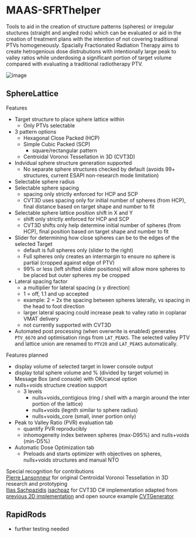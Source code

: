 # MAAS-SFRThelper
Tools to aid in the creation of structure patterns (spheres) or irregular stuctures (straight and angled rods) which can be evaluated or aid in the creation of treatment plans with the intention of not covering traditional PTVs homogeneously.  Spacially Fractionated Radiation Therapy aims to create hetrogenious dose distrubutions with intentionally large peak to valley ratios while underdosing a significant portion of target volume compared with evaluating a traditional radiotherapy PTV.

![image](https://github.com/user-attachments/assets/f6108613-068e-4d02-90f9-401ce18968e2)
## SphereLattice
Features
* Target structure to place sphere lattice within
  * Only PTVs selectable
* 3 pattern options
  * Hexagonal Close Packed (HCP)
  * Simple Cubic Packed (SCP)
    * square/rectangular pattern
  * Centroidal Voronoi Tessellation in 3D (CVT3D)
* Indvidual sphere structure generation supported
  * No separate sphere structures checked by default (avoids 99+ structures, current ESAPI non-research mode limitation)
* Selectable sphere radius
* Selectable sphere spacing
  * spacing only strictly enforced for HCP and SCP
  * CVT3D uses spacing only for initial number of spheres (from HCP), final distance based on target shape and number to fit
* Selectable sphere lattice position shift in X and Y
  * shift only strictly enforced for HCP and SCP
  * CVT3D shifts only help determine initial number of spheres (from HCP), final position based on target shape and number to fit
* Slider for determining how close spheres can be to the edges of the selected Target
  * default is full spheres only (slider to the right)
  * Full spheres only creates an intermargin to ensure no sphere is partial (cropped against edge of PTV)
  * 99% or less (left shifted slider positions) will allow more spheres to be placed but outer spheres my be cropped
* Lateral spacing factor
  * a multiplier for lateral spacing (x y direction)
  * 1 = off, 1.1 and up accepted
  * example: 2 = 2x the spacing between spheres laterally, vs spacing in the head to foot direction
  * larger lateral spacing could increase peak to valley ratio in coplanar VMAT delivery
  * not currently supported with CVT3D
* Automated post processing (when overwrite is enabled) generates `PTV_6670` and optimisation rings from `LAT_PEAKS`. The selected valley PTV and lattice union are renamed to `PTV20` and `LAT_PEAKS` automatically.

Features planned
* display volume of selected target in lower console output
* display total sphere volume and % (divided by target volume) in Message Box (and console) with OK/cancel option 
* nulls+voids structure creation support
  * 3 levels
    * nulls+voids_contigious (ring / shell with a margin around the inter portion of the lattice)
    * nulls+voids (legnth similar to sphere radius)
    * nulls+voids_core (small, inner portion only)
* Peak to Valley Ratio (PVR) evaluation tab
  * quantify PVR reproducibly
  * inhomogeneity index between spheres (max-D95%) and nulls+voids (min-D5%)
* Automatic Dose Optimization tab
  * Preloads and starts optimizer with objectives on spheres, nulls+voids structures and manual NTO

Special recognition for contributions<br>
[Pierre Lansonneur](https://www.linkedin.com/in/pierre-lansonneur-87141111b/) for original Centroidal Voronoi Tessellation in 3D research and prototyping<br>
[Ilias Sachpazidis](https://www.sachpazidis.com/) [isachpaz](https://github.com/isachpaz) for CVT3D C# implementation adapted from [previous 2D implementation](https://www.sachpazidis.com/cvt-space-partitioning/) and open source example [CVTGenerator](https://github.com/isachpaz/CVTGenerator)  

## RapidRods
* further testing needed
